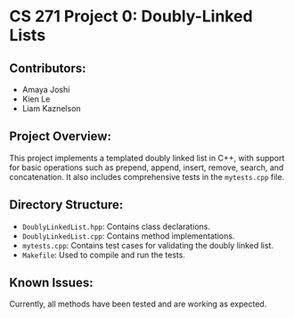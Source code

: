 # CS 271 Project 0: Doubly-Linked Lists

## Contributors:
- Amaya Joshi
- Kien Le
- Liam Kaznelson

## Project Overview:
This project implements a templated doubly linked list in C++, with support for basic operations such as prepend, append, insert, remove, search, and concatenation. It also includes comprehensive tests in the `mytests.cpp` file.

## Directory Structure:
- `DoublyLinkedList.hpp`: Contains class declarations.
- `DoublyLinkedList.cpp`: Contains method implementations.
- `mytests.cpp`: Contains test cases for validating the doubly linked list.
- `Makefile`: Used to compile and run the tests.

## Known Issues:
Currently, all methods have been tested and are working as expected.

